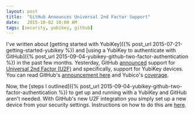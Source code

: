 ```yaml
---
layout: post
title:  "GitHub Announces Universal 2nd Factor Support"
date:   2015-10-02 10:00 AM
tags: [security, yubikey, github]
---
```

I've written about [getting started with YubiKey]({% post_url 2015-07-21-getting-started-yubikey %}) and [using a YubiKey to authenticate with GitHub]({% post_url 2015-09-04-yubikey-github-two-factor-authentication %}) in the past few months. Yesterday, GitHub [announced](https://github.com/blog/2071-github-supports-universal-2nd-factor-authentication) support for [Universal 2nd Factor (U2F)](https://fidoalliance.org/specifications/overview/) and specifically, support for YubiKey devices. You can read GitHub's [announcement here](https://github.com/blog/2071-github-supports-universal-2nd-factor-authentication) and Yubico's [coverage](https://www.yubico.com/2015/10/github-yubico-u2f/).

Now, the [steps I outlined]({% post_url 2015-09-04-yubikey-github-two-factor-authentication %}) to get up and running with a YubiKey and GitHub aren't needed. With GitHub's new U2F integration you simply set up a new device from your security settings. Instructions on how to do this are [here](https://help.github.com/articles/configuring-two-factor-authentication-via-fido-u2f/).
